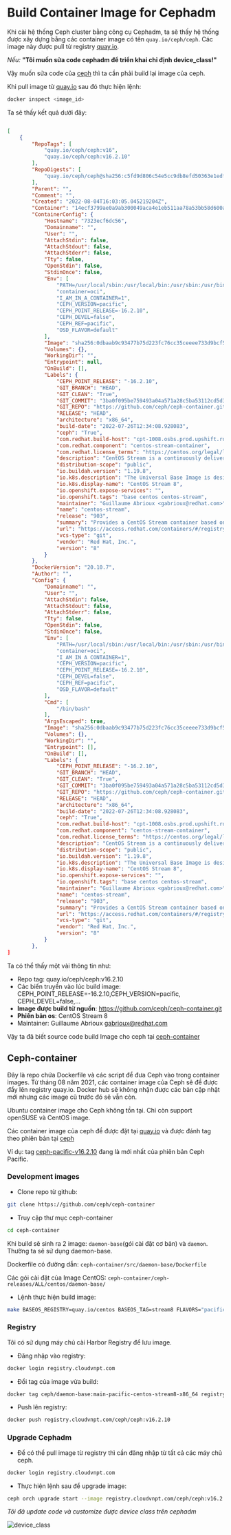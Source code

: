 # Build Container Image for Cephadm

Khi cài hệ thống Ceph cluster bằng công cụ Cephadm, ta sẽ thấy hệ thống được xây dựng bằng các container image có tên `quay.io/ceph/ceph`. Các image này được pull từ registry [quay.io](https://quay.io/repository/ceph/ceph?tab=tags). 

*Nếu:*
**"Tôi muốn sửa code cephadm để triển khai chỉ định device_class!"**

Vậy muốn sửa code của [ceph](https://github.com/ceph/ceph) thì ta cần phải build lại image của ceph.

Khi pull image từ [quay.io](https://quay.io/repository/ceph/ceph?tab=tags) sau đó thực hiện lệnh:
```sh
docker inspect <image_id>
```
Ta sẽ thấy kết quả dưới đây:
```json

[
    {
        "RepoTags": [
            "quay.io/ceph/ceph:v16",
            "quay.io/ceph/ceph:v16.2.10"
        ],
        "RepoDigests": [
            "quay.io/ceph/ceph@sha256:c5fd9d806c54e5cc9db8efd50363e1edf7af62f101b264dccacb9d6091dcf7aa"
        ],
        "Parent": "",
        "Comment": "",
        "Created": "2022-08-04T16:03:05.045219204Z",
        "Container": "14ecf3799ae0a9ab300049aca4e1eb511aa78a53bb58d600a9ae421a7e1dddc6",
        "ContainerConfig": {
            "Hostname": "7323ecf6dc56",
            "Domainname": "",
            "User": "",
            "AttachStdin": false,
            "AttachStdout": false,
            "AttachStderr": false,
            "Tty": false,
            "OpenStdin": false,
            "StdinOnce": false,
            "Env": [
                "PATH=/usr/local/sbin:/usr/local/bin:/usr/sbin:/usr/bin:/sbin:/bin",
                "container=oci",
                "I_AM_IN_A_CONTAINER=1",
                "CEPH_VERSION=pacific",
                "CEPH_POINT_RELEASE=-16.2.10",
                "CEPH_DEVEL=false",
                "CEPH_REF=pacific",
                "OSD_FLAVOR=default"
            ],
            "Image": "sha256:0dbaab9c93477b75d223fc76cc35ceeee733d9bcf56977a547d7908f42fc47d4",
            "Volumes": {},
            "WorkingDir": "",
            "Entrypoint": null,
            "OnBuild": [],
            "Labels": {
                "CEPH_POINT_RELEASE": "-16.2.10",
                "GIT_BRANCH": "HEAD",
                "GIT_CLEAN": "True",
                "GIT_COMMIT": "3ba0f095be759493a04a571a28c5ba53112cd5d3",
                "GIT_REPO": "https://github.com/ceph/ceph-container.git",
                "RELEASE": "HEAD",
                "architecture": "x86_64",
                "build-date": "2022-07-26T12:34:08.928083",
                "ceph": "True",
                "com.redhat.build-host": "cpt-1008.osbs.prod.upshift.rdu2.redhat.com",
                "com.redhat.component": "centos-stream-container",
                "com.redhat.license_terms": "https://centos.org/legal/licensing-policy/",
                "description": "CentOS Stream is a continuously delivered distro that tracks just ahead of Red Hat Enterprise Linux development. This image takes the Red Hat UBI and layers on content from CentOS Stream",
                "distribution-scope": "public",
                "io.buildah.version": "1.19.8",
                "io.k8s.description": "The Universal Base Image is designed and engineered to be the base layer for all of your containerized applications, middleware and utilities. This base image is freely redistributable, but Red Hat only supports Red Hat technologies through subscriptions for Red Hat products. This image is maintained by Red Hat and updated regularly.",
                "io.k8s.display-name": "CentOS Stream 8",
                "io.openshift.expose-services": "",
                "io.openshift.tags": "base centos centos-stream",
                "maintainer": "Guillaume Abrioux <gabrioux@redhat.com>",
                "name": "centos-stream",
                "release": "903",
                "summary": "Provides a CentOS Stream container based on the Red Hat Universal Base Image",
                "url": "https://access.redhat.com/containers/#/registry.access.redhat.com/ubi8/images/8.6-903",
                "vcs-type": "git",
                "vendor": "Red Hat, Inc.",
                "version": "8"
            }
        },
        "DockerVersion": "20.10.7",
        "Author": "",
        "Config": {
            "Domainname": "",
            "User": "",
            "AttachStdin": false,
            "AttachStdout": false,
            "AttachStderr": false,
            "Tty": false,
            "OpenStdin": false,
            "StdinOnce": false,
            "Env": [
                "PATH=/usr/local/sbin:/usr/local/bin:/usr/sbin:/usr/bin:/sbin:/bin",
                "container=oci",
                "I_AM_IN_A_CONTAINER=1",
                "CEPH_VERSION=pacific",
                "CEPH_POINT_RELEASE=-16.2.10",
                "CEPH_DEVEL=false",
                "CEPH_REF=pacific",
                "OSD_FLAVOR=default"
            ],
            "Cmd": [
                "/bin/bash"
            ],
            "ArgsEscaped": true,
            "Image": "sha256:0dbaab9c93477b75d223fc76cc35ceeee733d9bcf56977a547d7908f42fc47d4",
            "Volumes": {},
            "WorkingDir": "",
            "Entrypoint": [],
            "OnBuild": [],
            "Labels": {
                "CEPH_POINT_RELEASE": "-16.2.10",
                "GIT_BRANCH": "HEAD",
                "GIT_CLEAN": "True",
                "GIT_COMMIT": "3ba0f095be759493a04a571a28c5ba53112cd5d3",
                "GIT_REPO": "https://github.com/ceph/ceph-container.git",
                "RELEASE": "HEAD",
                "architecture": "x86_64",
                "build-date": "2022-07-26T12:34:08.928083",
                "ceph": "True",
                "com.redhat.build-host": "cpt-1008.osbs.prod.upshift.rdu2.redhat.com",
                "com.redhat.component": "centos-stream-container",
                "com.redhat.license_terms": "https://centos.org/legal/licensing-policy/",
                "description": "CentOS Stream is a continuously delivered distro that tracks just ahead of Red Hat Enterprise Linux development. This image takes the Red Hat UBI and layers on content from CentOS Stream",
                "distribution-scope": "public",
                "io.buildah.version": "1.19.8",
                "io.k8s.description": "The Universal Base Image is designed and engineered to be the base layer for all of your containerized applications, middleware and utilities. This base image is freely redistributable, but Red Hat only supports Red Hat technologies through subscriptions for Red Hat products. This image is maintained by Red Hat and updated regularly.",
                "io.k8s.display-name": "CentOS Stream 8",
                "io.openshift.expose-services": "",
                "io.openshift.tags": "base centos centos-stream",
                "maintainer": "Guillaume Abrioux <gabrioux@redhat.com>",
                "name": "centos-stream",
                "release": "903",
                "summary": "Provides a CentOS Stream container based on the Red Hat Universal Base Image",
                "url": "https://access.redhat.com/containers/#/registry.access.redhat.com/ubi8/images/8.6-903",
                "vcs-type": "git",
                "vendor": "Red Hat, Inc.",
                "version": "8"
            }
        },
]
```
Ta có thể thấy một vài thông tin như:
- Repo tag: quay.io/ceph/ceph:v16.2.10
- Các biến truyền vào lúc build image: CEPH_POINT_RELEASE=-16.2.10,CEPH_VERSION=pacific, CEPH_DEVEL=false,...
- **Image được build từ nguồn**: https://github.com/ceph/ceph-container.git
- **Phiên bản os**: CentOS Stream 8
- Maintainer: Guillaume Abrioux <gabrioux@redhat.com>

Vậy ta đã biết source code build Image cho ceph tại [ceph-container](https://github.com/ceph/ceph-container.git)

## Ceph-container

Đây là repo chứa Dockerfile và các script để đưa Ceph vào trong container images.
Từ tháng 08 năm 2021, các container image của Ceph sẽ đề được đẩy lên registry quay.io. Docker hub sẽ không nhận được các bản cập nhật mới nhưng các image cũ trước đó sẽ vẫn còn.

Ubuntu container image cho Ceph không tồn tại. Chỉ còn support openSUSE và CentOS image.

Các container image của ceph đề được đặt tại [quay.io](https://quay.io/repository/ceph/ceph?tab=tags) và được đánh tag theo phiên bản tại [ceph](https://github.com/ceph/ceph) 

Ví dụ: tag [ceph-pacific-v16.2.10](https://github.com/ceph/ceph/tree/v16.2.10) đang là mới nhất của phiên bản Ceph Pacific.

### Development images

- Clone repo từ github:
```sh
git clone https://github.com/ceph/ceph-container
```
- Truy cập thư mục ceph-container
```sh
cd ceph-container
```


Khi build sẽ sinh ra 2 image: `daemon-base`(gói cài đặt cơ bản) và `daemon`. Thường ta sẽ sử dụng daemon-base.

Dockerfile có đường dẫn: `ceph-container/src/daemon-base/Dockerfile`

Các gói cài đặt của Image CentOS: `ceph-container/ceph-releases/ALL/centos/daemon-base/`

- Lệnh thực hiện build image:
```sh
make BASEOS_REGISTRY=quay.io/centos BASEOS_TAG=stream8 FLAVORS="pacific-16.2.10,centos,8" build
```

### Registry

Tôi có sử dụng máy chủ cài Harbor Registry để lưu image.
- Đăng nhập vào registry:
```sh
docker login registry.cloudvnpt.com
```

- Đổi tag của image vừa build:
```sh
docker tag ceph/daemon-base:main-pacific-centos-stream8-x86_64 registry.cloudvnpt.com/ceph/ceph:v16.2.10
```

- Push lên registry:
```sh
docker push registry.cloudvnpt.com/ceph/ceph:v16.2.10
```

### Upgrade Cephadm

- Để có thể pull image từ registry thì cần đăng nhập từ tất cả các máy chủ ceph.
```sh
docker login registry.cloudvnpt.com
```

- Thực hiện lệnh sau để upgrade image:
```sh
ceph orch upgrade start --image registry.cloudvnpt.com/ceph/ceph:v16.2.10
```

*Tôi đã update code và customize được device class trên cephadm*

![device_class](../../images/ceph-container-image-01.png)


